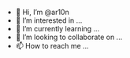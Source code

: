 - 👋 Hi, I’m @ar10n
- 👀 I’m interested in ...
- 🌱 I’m currently learning ...
- 💞️ I’m looking to collaborate on ...
- 📫 How to reach me ...

<!---
ar10n/ar10n is a ✨ special ✨ repository because its `README.md` (this file) appears on your GitHub profile.
You can click the Preview link to take a look at your changes.
--->
